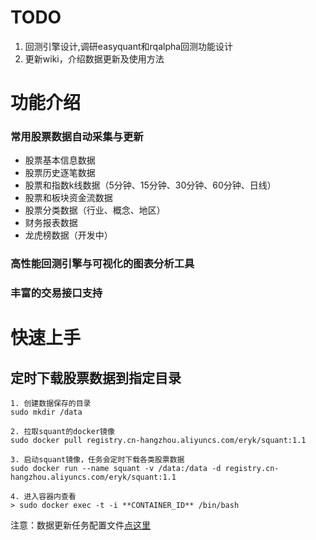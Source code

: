 # TODO 
1. 回测引擎设计,调研easyquant和rqalpha回测功能设计
2. 更新wiki，介绍数据更新及使用方法

# 功能介绍

### 常用股票数据自动采集与更新

* 股票基本信息数据
* 股票历史逐笔数据
* 股票和指数k线数据（5分钟、15分钟、30分钟、60分钟、日线）
* 股票和板块资金流数据
* 股票分类数据（行业、概念、地区）
* 财务报表数据
* 龙虎榜数据（开发中）

### 高性能回测引擎与可视化的图表分析工具

### 丰富的交易接口支持
 
# 快速上手

## 定时下载股票数据到指定目录

```
1. 创建数据保存的目录
sudo mkdir /data

2. 拉取squant的docker镜像
sudo docker pull registry.cn-hangzhou.aliyuncs.com/eryk/squant:1.1

3. 启动squant镜像，任务会定时下载各类股票数据
sudo docker run --name squant -v /data:/data -d registry.cn-hangzhou.aliyuncs.com/eryk/squant:1.1

4. 进入容器内查看
> sudo docker exec -t -i **CONTAINER_ID** /bin/bash
```

注意：数据更新任务配置文件[点这里](https://github.com/eryk/squant/blob/master/src/main/resources/application.conf)
